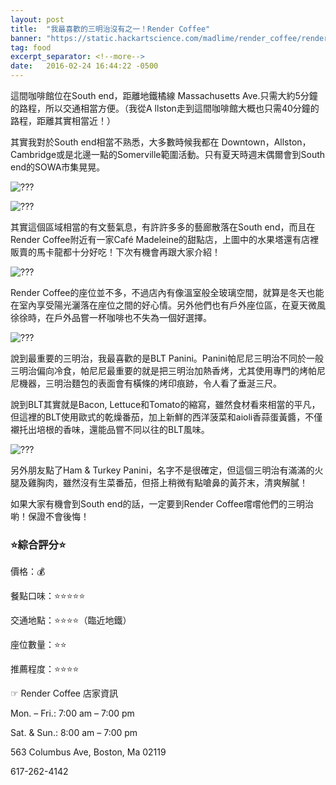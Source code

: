 ```yaml
---
layout: post
title:  "我最喜歡的三明治沒有之一！Render Coffee"
banner: "https://static.hackartscience.com/madlime/render_coffee/render_1.jpg"
tag: food
excerpt_separator: <!--more-->
date:   2016-02-24 16:44:22 -0500
---
```


這間咖啡館位在South end，距離地鐵橘線 Massachusetts Ave.只需大約5分鐘的路程，所以交通相當方便。（我從A llston走到這間咖啡館大概也只需40分鐘的路程，距離其實相當近！）

其實我對於South end相當不熟悉，大多數時候我都在 Downtown，Allston，Cambridge或是北邊一點的Somerville範圍活動。只有夏天時週末偶爾會到South end的SOWA市集晃晃。

<!--more-->

![???][render_2]

![???][render_4]

其實這個區域相當的有文藝氣息，有許許多多的藝廊散落在South end，而且在Render Coffee附近有一家Café Madeleine的甜點店，上圖中的水果塔還有店裡販賣的馬卡龍都十分好吃！下次有機會再跟大家介紹！

![???][render_3]

Render Coffee的座位並不多，不過店內有像溫室般全玻璃空間，就算是冬天也能在室內享受陽光灑落在座位之間的好心情。另外他們也有戶外座位區，在夏天微風徐徐時，在戶外品嘗一杯咖啡也不失為一個好選擇。

![???][render_6]

說到最重要的三明治，我最喜歡的是BLT Panini。Panini帕尼尼三明治不同於一般三明治偏向冷食，帕尼尼最重要的就是把三明治加熱香烤，尤其使用專門的烤帕尼尼機器，三明治麵包的表面會有橫條的烤印痕跡，令人看了垂涎三尺。

說到BLT其實就是Bacon, Lettuce和Tomato的縮寫，雖然食材看來相當的平凡，但這裡的BLT使用歐式的乾燥番茄，加上新鮮的西洋菠菜和aioli香蒜蛋黃醬，不僅襯托出培根的香味，還能品嘗不同以往的BLT風味。

![???][render_9]

另外朋友點了Ham & Turkey Panini，名字不是很確定，但這個三明治有滿滿的火腿及雞胸肉，雖然沒有生菜番茄，但搭上稍微有點嗆鼻的黃芥末，清爽解膩！

如果大家有機會到South end的話，一定要到Render Coffee嚐嚐他們的三明治喲！保證不會後悔！


### ⭐️綜合評分⭐️

價格：💰

餐點口味：⭐️⭐️⭐️⭐️⭐️

交通地點：⭐️⭐️⭐️⭐️（臨近地鐵）

座位數量：⭐️⭐️

推薦程度：⭐️⭐️⭐️⭐️

☞ Render Coffee 店家資訊

Mon. – Fri.: 7:00 am – 7:00 pm

Sat. & Sun.: 8:00 am – 7:00 pm

563 Columbus Ave, Boston, Ma 02119

617-262-4142


[render_2]: https://static.hackartscience.com/madlime/render_coffee/render_2.jpg
[render_3]: https://static.hackartscience.com/madlime/render_coffee/render_3.jpg
[render_4]: https://static.hackartscience.com/madlime/render_coffee/render_4.jpg
[render_6]: https://static.hackartscience.com/madlime/render_coffee/render_6.jpg
[render_9]: https://static.hackartscience.com/madlime/render_coffee/render_9.jpg
